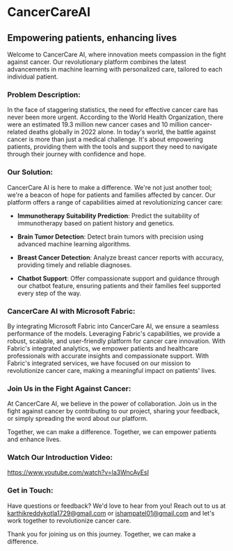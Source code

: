# CancerCareAI

## Empowering patients, enhancing lives

Welcome to CancerCare AI, where innovation meets compassion in the fight against cancer. Our revolutionary platform combines the latest advancements in machine learning with personalized care, tailored to each individual patient.

### Problem Description:
In the face of staggering statistics, the need for effective cancer care has never been more urgent. According to the World Health Organization, there were an estimated 19.3 million new cancer cases and 10 million cancer-related deaths globally in 2022 alone. In today's world, the battle against cancer is more than just a medical challenge. It's about empowering patients, providing them with the tools and support they need to navigate through their journey with confidence and hope.

### Our Solution:
CancerCare AI is here to make a difference. We're not just another tool; we're a beacon of hope for patients and families affected by cancer. Our platform offers a range of capabilities aimed at revolutionizing cancer care:

- **Immunotherapy Suitability Prediction**: Predict the suitability of immunotherapy based on patient history and genetics.

- **Brain Tumor Detection**: Detect brain tumors with precision using advanced machine learning algorithms.

- **Breast Cancer Detection**: Analyze breast cancer reports with accuracy, providing timely and reliable diagnoses.

- **Chatbot Support**: Offer compassionate support and guidance through our chatbot feature, ensuring patients and their families feel supported every step of the way.

### CancerCare AI with Microsoft Fabric:
By integrating Microsoft Fabric into CancerCare AI, we ensure a seamless performance of the models. Leveraging Fabric's capabilities, we provide a robust, scalable, and user-friendly platform for cancer care innovation. With Fabric's integrated analytics, we empower patients and healthcare professionals with accurate insights and compassionate support. With Fabric's integrated services, we have focused on our mission to revolutionize cancer care, making a meaningful impact on patients' lives.

### Join Us in the Fight Against Cancer:
At CancerCare AI, we believe in the power of collaboration. Join us in the fight against cancer by contributing to our project, sharing your feedback, or simply spreading the word about our platform.

Together, we can make a difference. Together, we can empower patients and enhance lives.

### Watch Our Introduction Video:
https://www.youtube.com/watch?v=la3WncAyEsI

### Get in Touch:
Have questions or feedback? We'd love to hear from you! Reach out to us at [karthikreddykotla1729@gmail.com](mailto:karthikreddykotla1729@gmail.com) or [ishampatel01@gmail.com](mailto:ishampatel01@gmail.com) and let's work together to revolutionize cancer care.

Thank you for joining us on this journey. Together, we can make a difference.
